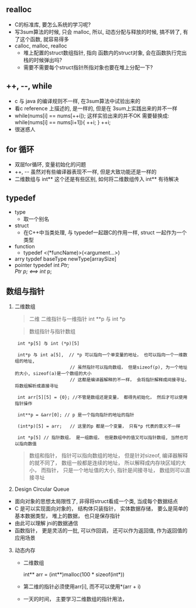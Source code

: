 
## realloc
- C的标准库, 要怎么系统的学习呢?
- 写3sum算法的时候, 只会 malloc, 所以, 动态分配与释放的时候, 搞不转了, 有了这个函数, 就容易得多
- calloc, malloc, realloc
    * 堆上配置的struct数组指针, 指向 函数内的struct对象, 会在函数执行完出栈的时候弹出吗?
    * 需要不需要每个struct指针所指对象也要在堆上分配一下?

## ++, --, while
- c 与 java 的编译规则不一样, 在3sum算法中试验出来的
- 看c reference 上描述的, 是一样的, 但是在 3sum上实践出来的并不一样
- while(nums[i] == nums[++i]); 这样实验出来的并不OK
    需要替换成:
    while(nums[i] == nums[i+1]){
        ++i;
    }
    ++i;
- 很迷惑人

## for 循环
- 双层for循环, 变量初始化的问题
- ++, -- 虽然对有些编译器表现不一样, 但是大致功能还是一样的
- 二维数组与 int** 这个还是有些区别, 如何将二维数组传入 int** 有待解决

## typedef
- type
    * 取一个别名
- struct
    * 在C++中当类处理, 与 typedef一起跟C的作用一样, struct <qualifier> 一起作为一个类型
- function
    * typedef <return type> <(*funcName)>(<argument...>)
- arry
    typdef baseType newType[arraySize] 
- pointer
    typedef int *Ptr;   
    Ptr p; <==>  int* p;

## 数组与指针
1. 二维数组
    > 二维
    > 二维指针与一维指针
        int **p 与 int *p

    >数组指针与指针数组 

        int *p[5] 与 int (*p)[5]
        
        int*p 与 int a[5],  // *p 可以指向一个单变量的地址， 也可以指向一个一维数组的地址, 
                            // 虽然指针可以指向数组， 但是sizeof(p), 为一个地址的大小, sizeof(a)是一个数组的大小
                            // 这都是编译器解释的不一样， 会将指针解释成间接寻址， 将数组解析成直接寻址

        int arr[5][5] = {0}; //不管是数组还是变量， 都得先初始化， 然后才可以使用指针操作

        int**p = &arr[0]; // p 是一个指向指针的地址的指针

        (int*p)[5] = arr;   // 这里的p 都是一个变量， 只有*p 代表的意义不一样
        
        int *p[5] // 指针数组， 是一组数组， 但是数组中的值又可以指针数组, 当然也可以指向数值
    > 数组和指针， 指针可以指向数组的地址， 但是针对sizeof, 编译器解释的就不同了， 数组一般都是连续的地址， 所以解释成内存块区域的大小， 而指针， 只是一个地址值的大小, 指针是间接寻址， 数组则可以直接寻址

2. Design Circular Queue
- 面向对象的思想太局限性了, 非得将struct看成一个类, 当成每个数据结点
- C 是可以实现面向对象的， 结构体只装指针， 实体数据存储， 要么是简单的基本数据类型， 堆上的数据， 也只是保存指针
- 由此可以理解 jni的数据通信
- 函数指针， 更是灵活的一批, 可以作回调， 还可以作为返回值, 作为返回值的应用场景

3. 动态内存
    - 二维数组 

        int** arr = (int**)malloc(100 * sizeof(int*))
   - 第二维的指针必须使用arr[i], 而不可以使用*(arr + i) 
   - 一天的时间， 主要学习二维数组的指针用法， 

